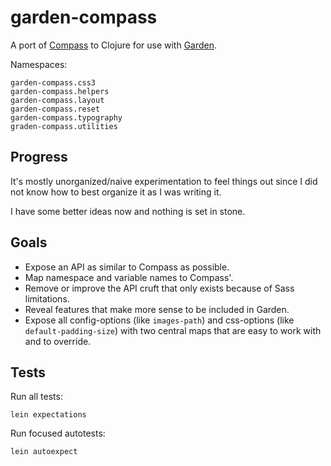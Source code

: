# garden-compass

A port of [Compass](http://compass-style.org/) to Clojure for use with [Garden](https://github.com/noprompt/garden).

Namespaces:

    garden-compass.css3
    garden-compass.helpers
    garden-compass.layout
    garden-compass.reset
    garden-compass.typography
    graden-compass.utilities

## Progress

It's mostly unorganized/naive experimentation to feel things out since I did not know how to best organize it as I was writing it.

I have some better ideas now and nothing is set in stone.

## Goals

- Expose an API as similar to Compass as possible.
- Map namespace and variable names to Compass'.
- Remove or improve the API cruft that only exists because of Sass limitations.
- Reveal features that make more sense to be included in Garden.
- Expose all config-options (like `images-path`) and css-options (like `default-padding-size`) with two central maps that are easy to work with and to override.

## Tests

Run all tests:

    lein expectations

Run focused autotests:

    lein autoexpect
